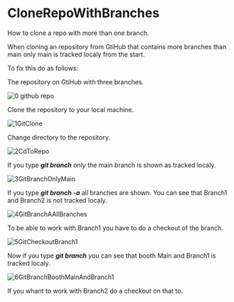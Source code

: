 # CloneRepoWithBranches
How to clone a repo with more than one branch.

When cloning an repository from GtiHub that contains more branches than main only main is tracked localy from the start.

To fix this do as follows:

The repository on GtiHub with three branches.

![0 github repo](https://user-images.githubusercontent.com/36561823/95650694-70baa200-0ae5-11eb-90ba-b3c3dd43b978.JPG)

Clone the repository to your local machine.

![1GitClone](https://user-images.githubusercontent.com/36561823/95650696-73b59280-0ae5-11eb-8748-616c0f64d598.JPG)

Change directory to the repository.

![2CdToRepo](https://user-images.githubusercontent.com/36561823/95650698-7617ec80-0ae5-11eb-8c3f-8ab4b8849d52.JPG)

If you type **_git branch_** only the main branch is shown as tracked localy.

![3GitBranchOnlyMain](https://user-images.githubusercontent.com/36561823/95650700-77e1b000-0ae5-11eb-9280-fabb98d1103a.JPG)

If you type **_git branch -a_** all branches are shown. You can see that Branch1 and Branch2 is not tracked localy.

![4GitBranchAAllBranches](https://user-images.githubusercontent.com/36561823/95650701-7a440a00-0ae5-11eb-8fac-2e182aada1f6.JPG)

To be able to work with Branch1 you have to do a checkout of the branch.

![5GitCheckoutBranch1](https://user-images.githubusercontent.com/36561823/95650704-7ca66400-0ae5-11eb-946f-5306e901d0c7.JPG)

Now if you type **_git branch_** you can see that booth Main and Branch1 is tracked localy.

![6GitBranchBoothMainAndBranch1](https://user-images.githubusercontent.com/36561823/95650706-7f08be00-0ae5-11eb-9240-42258ed6f6ef.JPG)

If you whant to work with Branch2 do a checkout on that to.


